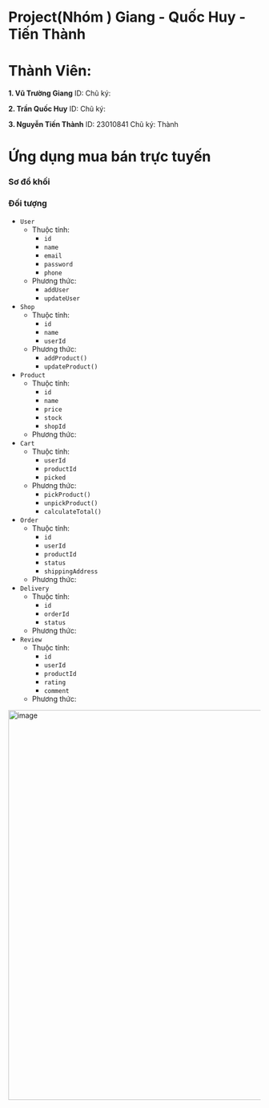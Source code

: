 # Project(Nhóm ) Giang - Quốc Huy - Tiến Thành


# Thành Viên: 

**1. Vũ Trường Giang**
ID: 
Chũ ký: 


**2. Trần Quốc Huy**
ID: 
Chũ ký: 


**3. Nguyễn Tiến Thành**
ID: 23010841
Chũ ký: Thành

# Ứng dụng mua bán trực tuyến

### Sơ đồ khối

### Đối tượng
- `User`
  - Thuộc tính: 
    - `id`
    - `name`
    - `email`
    - `password`
    - `phone`
  - Phương thức:
    - `addUser`
    - `updateUser`
- `Shop`
  - Thuộc tính: 
    - `id`
    - `name`
    - `userId`
  - Phương thức:
    - `addProduct()`
    - `updateProduct()`
- `Product`
  - Thuộc tính:
    - `id`
    - `name`
    - `price`
    - `stock`
    - `shopId`
  - Phương thức:
- `Cart`
  - Thuộc tính:
    - `userId`
    - `productId`
    - `picked`
  - Phương thức:
    - `pickProduct()`
    - `unpickProduct()`
    - `calculateTotal()`
- `Order`
  - Thuộc tính:
    - `id`
    - `userId`
    - `productId`
    - `status`
    - `shippingAddress`
  - Phương thức:
- `Delivery`
  - Thuộc tính:
    - `id`
    - `orderId`
    - `status`
  - Phương thức:
- `Review`
  - Thuộc tính:
    - `id`
    - `userId`
    - `productId`
    - `rating`
    - `comment`
  - Phương thức:
<img width="1132" height="777" alt="image" src="https://github.com/user-attachments/assets/abf3b3af-b45b-4c37-9868-5c67d5f79373" />

